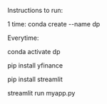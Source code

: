 Instructions to run:

1 time: conda create --name dp  



Everytime:

conda activate dp

pip install yfinance

pip install streamlit 

streamlit run myapp.py
